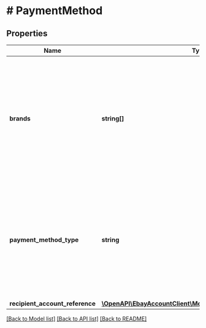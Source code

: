 # # PaymentMethod

## Properties

Name | Type | Description | Notes
------------ | ------------- | ------------- | -------------
**brands** | **string[]** | It&#39;s important to note that the credit card brands Visa and MasterCard must both be listed if either one is listed, as is shown in the following code fragment: &amp;quot;paymentMethods&amp;quot;: [{ &amp;quot;brands&amp;quot;: [VISA, MASTERCARD] }] ... Note: Different eBay marketplaces may or may not support this field. Use the Trading API GetCategoryFeatures call with FeatureID set to PaymentMethods and DetailLevel set to ReturnAll to see what credit card brands different marketplaces support. If the GetCategoryFeatures call returns details on credit card brands for the categories in which you sell, then you can use this field to list the credit card brands the seller accepts. If, on the other hand, GetCategoryFeatures does not enumerate credit card brands for your target site (for example, if it returns PaymentMethod set to CCAccepted), then you cannot enumerate specific credit card brands with this field for that marketplace. Required if paymentMethodType is set to CREDIT_CARD. A list of credit card brands accepted by the seller. | [optional]
**payment_method_type** | **string** | The payment method, selected from the supported payment method types. Use GetCategoryFeatures in the Trading API to retrieve the payment methods allowed for a category on a specific marketplace, as well as the default payment method for that marketplace (review the SiteDefaults.PaymentMethod field). For example, the response from GetCategoryFeatures shows that on the US marketplace, most categories allow only electronic payments via credit cards, PayPal, and the like. Also, note that GeteBayDetails does not return payment method information. Note: If you create item listings using the Inventory API, you must set this field to PAYPAL (currently, the Inventory API supports only fixed-prince GTC items where the only supported paymentMethod is PayPal). For implementation help, refer to &lt;a href&#x3D;&#39;https://developer.ebay.com/api-docs/sell/account/types/api:PaymentMethodTypeEnum&#39;&gt;eBay API documentation&lt;/a&gt; | [optional]
**recipient_account_reference** | [**\OpenAPI\EbayAccountClient\Model\RecipientAccountReference**](RecipientAccountReference.md) |  | [optional]

[[Back to Model list]](../../README.md#models) [[Back to API list]](../../README.md#endpoints) [[Back to README]](../../README.md)
